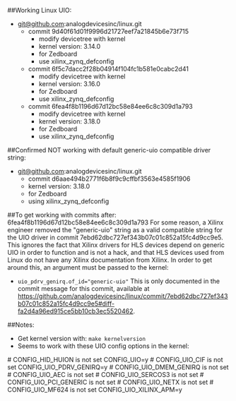 ##Working Linux UIO:
* git@github.com:analogdevicesinc/linux.git
  * commit 9d40f61d01f9996d21727eef7a21845b6e73f715
    * modify devicetree with kernel
    * kernel version: 3.14.0
    * for Zedboard
    * use xilinx_zynq_defconfig
  * commit 6f5c7dacc2f28b04914f104fc1b581e0cabc2d41
    * modify devicetree with kernel
    * kernel version: 3.16.0
    * for Zedboard
    * use xilinx_zynq_defconfig
  * commit 6fea4f8b1196d67d12bc58e84ee6c8c309d1a793
    * modify devicetree with kernel
    * kernel version: 3.18.0
    * for Zedboard
    * use xilinx_zynq_defconfig

##Confirmed NOT working with default generic-uio compatible driver string:
  * git@github.com:analogdevicesinc/linux.git
    * commit d6aae494b2771f6b8f9c9cffbf3563e4585f1906
    * kernel version: 3.18.0
    * for Zedboard
    * using xilinx_zynq_defconfig


##To get working with commits after: 6fea4f8b1196d67d12bc58e84ee6c8c309d1a793
For some reason, a Xilinx engineer removed the "generic-uio" string as a valid compatible
string for the UIO driver in commit 7ebd62dbc727ef343b07c01c852a15fc4d9cc9e5. This ignores
the fact that Xilinx drivers for HLS devices depend on generic UIO in order to function and
is not a hack, and that HLS devices used from Linux do not have any Xilinx documentation from
Xilinx. In order to get around this, an argument must be passed to the kernel:
  * `uio_pdrv_genirq.of_id="generic-uio"`
This is only documented in the commit message for this commit, available at https://github.com/analogdevicesinc/linux/commit/7ebd62dbc727ef343b07c01c852a15fc4d9cc9e5#diff-fa2d4a96ed915ce5bb10cb3ec5520462.


##Notes:
* Get kernel version with: `make kernelversion`
* Seems to work with these UIO config options in the kernel:

\# CONFIG_HID_HUION is not set
CONFIG_UIO=y
\# CONFIG_UIO_CIF is not set
CONFIG_UIO_PDRV_GENIRQ=y
\# CONFIG_UIO_DMEM_GENIRQ is not set
\# CONFIG_UIO_AEC is not set
\# CONFIG_UIO_SERCOS3 is not set
\# CONFIG_UIO_PCI_GENERIC is not set
\# CONFIG_UIO_NETX is not set
\# CONFIG_UIO_MF624 is not set
CONFIG_UIO_XILINX_APM=y
